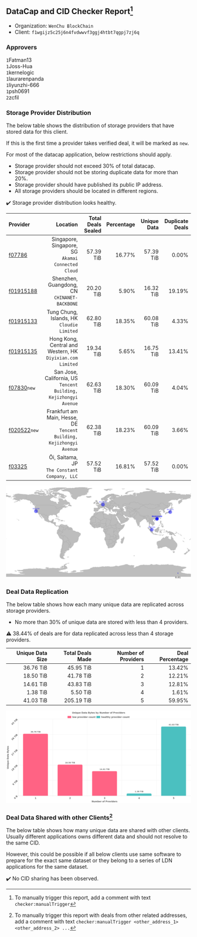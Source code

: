 ## DataCap and CID Checker Report[^1]
 - Organization: `WenChu BlockChain`
 - Client: `f1wgijz5c25j6n4fvdwwvf3ggj4htbt7qgpj7zj6q`
### Approvers
`1`Fatman13<br/>`1`Joss-Hua<br/>`1`kernelogic<br/>`1`laurarenpanda<br/>`1`liyunzhi-666<br/>`1`psh0691<br/>`2`zcfil

### Storage Provider Distribution
The below table shows the distribution of storage providers that have stored data for this client.

If this is the first time a provider takes verified deal, it will be marked as `new`.

For most of the datacap application, below restrictions should apply.
 - Storage provider should not exceed 30% of total datacap.
 - Storage provider should not be storing duplicate data for more than 20%.
 - Storage provider should have published its public IP address.
 - All storage providers should be located in different regions.

✔️ Storage provider distribution looks healthy.

| Provider                                                |                                                                Location | Total Deals Sealed | Percentage | Unique Data | Duplicate Deals |
| :------------------------------------------------------ | ----------------------------------------------------------------------: | -----------------: | ---------: | ----------: | --------------: |
| [f07786](https://filfox.info/en/address/f07786)         |                   Singapore, Singapore, SG<br/>`Akamai Connected Cloud` |          57.39 TiB |     16.77% |   57.39 TiB |           0.00% |
| [f01915188](https://filfox.info/en/address/f01915188)   |                         Shenzhen, Guangdong, CN<br/>`CHINANET-BACKBONE` |          20.20 TiB |      5.90% |   16.32 TiB |          19.19% |
| [f01915133](https://filfox.info/en/address/f01915133)   |                           Tung Chung, Islands, HK<br/>`Cloudie Limited` |          62.80 TiB |     18.35% |   60.08 TiB |           4.33% |
| [f01915135](https://filfox.info/en/address/f01915135)   |           Hong Kong, Central and Western, HK<br/>`Diyixian.com Limited` |          19.34 TiB |      5.65% |   16.75 TiB |          13.41% |
| [f07830](https://filfox.info/en/address/f07830)`new`    |     San Jose, California, US<br/>`Tencent Building, Kejizhongyi Avenue` |          62.63 TiB |     18.30% |   60.09 TiB |           4.04% |
| [f020522](https://filfox.info/en/address/f020522)`new`  | Frankfurt am Main, Hesse, DE<br/>`Tencent Building, Kejizhongyi Avenue` |          62.38 TiB |     18.23% |   60.09 TiB |           3.66% |
| [f03325](https://filfox.info/en/address/f03325)         |                         Ōi, Saitama, JP<br/>`The Constant Company, LLC` |          57.52 TiB |     16.81% |   57.52 TiB |           0.00% |

<img src="https://raw.githubusercontent.com/data-preservation-programs/filplus-checker-assets/main/filecoin-project/filecoin-plus-large-datasets/issues/1213/1683358886805.png"/>

### Deal Data Replication
The below table shows how each many unique data are replicated across storage providers.

- No more than 30% of unique data are stored with less than 4 providers.

⚠️ 38.44% of deals are for data replicated across less than 4 storage providers.

| Unique Data Size | Total Deals Made | Number of Providers | Deal Percentage |
| ---------------: | ---------------: | ------------------: | --------------: |
|        36.76 TiB |        45.95 TiB |                   1 |          13.42% |
|        18.50 TiB |        41.78 TiB |                   2 |          12.21% |
|        14.61 TiB |        43.83 TiB |                   3 |          12.81% |
|         1.38 TiB |         5.50 TiB |                   4 |           1.61% |
|        41.03 TiB |       205.19 TiB |                   5 |          59.95% |

<img src="https://raw.githubusercontent.com/data-preservation-programs/filplus-checker-assets/main/filecoin-project/filecoin-plus-large-datasets/issues/1213/1683358887835.png"/>

### Deal Data Shared with other Clients[^3]
The below table shows how many unique data are shared with other clients.
Usually different applications owns different data and should not resolve to the same CID.

However, this could be possible if all below clients use same software to prepare for the exact same dataset or they belong to a series of LDN applications for the same dataset.

✔️ No CID sharing has been observed.

[^1]: To manually trigger this report, add a comment with text `checker:manualTrigger`

[^2]: Deals from those addresses are combined into this report as they are specified with `checker:manualTrigger`

[^3]: To manually trigger this report with deals from other related addresses, add a comment with text `checker:manualTrigger <other_address_1> <other_address_2> ...`
